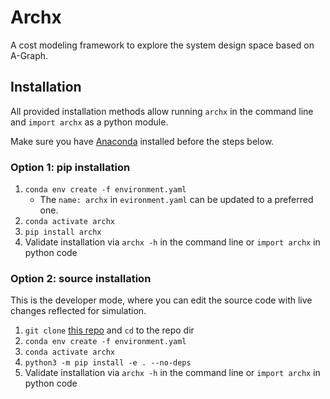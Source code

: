 # Archx
A cost modeling framework to explore the system design space based on A-Graph.

## Installation
All provided installation methods allow running ```archx``` in the command line and ```import archx``` as a python module.

Make sure you have [Anaconda](https://www.anaconda.com/) installed before the steps below.

### Option 1: pip installation
1. ```conda env create -f environment.yaml```
   - The ```name: archx``` in ```evironment.yaml``` can be updated to a preferred one.
2. ```conda activate archx```
3. ```pip install archx```
4. Validate installation via ```archx -h``` in the command line or ```import archx``` in python code

### Option 2: source installation
This is the developer mode, where you can edit the source code with live changes reflected for simulation.
1. ```git clone``` [this repo](https://github.com/UnaryLab/archx) and ```cd``` to the repo dir
2. ```conda env create -f environment.yaml```
3. ```conda activate archx```
4. ```python3 -m pip install -e . --no-deps```
5. Validate installation via ```archx -h``` in the command line or ```import archx``` in python code
